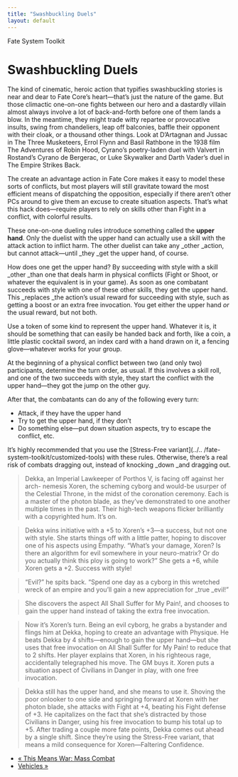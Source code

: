 ```yaml
---
title: "Swashbuckling Duels"
layout: default
---
```

    
Fate System Toolkit

#  Swashbuckling Duels

The kind of cinematic, heroic action that typifies swashbuckling stories is
near and dear to Fate Core’s heart—that’s just the nature of the game. But
those climactic one-on-one fights between our hero and a dastardly villain
almost always involve a lot of back-and-forth before one of them lands a blow.
In the meantime, they might trade witty repartee or provocative insults, swing
from chandeliers, leap off balconies, baffle their opponent with their cloak,
or a thousand other things. Look at D’Artagnan and Jussac in The Three
Musketeers, Errol Flynn and Basil Rathbone in the 1938 film The Adventures of
Robin Hood, Cyrano’s poetry-laden duel with Valvert in Rostand’s Cyrano de
Bergerac, or Luke Skywalker and Darth Vader’s duel in The Empire Strikes Back.

The create an advantage action in Fate Core makes it easy to model these sorts
of conflicts, but most players will still gravitate toward the most efficient
means of dispatching the opposition, especially if there aren’t other PCs
around to give them an excuse to create situation aspects. That’s what this
hack does—require players to rely on skills other than Fight in a conflict,
with colorful results.

These one-on-one dueling rules introduce something called the **upper hand**.
Only the duelist with the upper hand can actually use a skill with the attack
action to inflict harm. The other duelist can take any _other _action, but
cannot attack—until _they _get the upper hand, of course.

How does one get the upper hand? By succeeding with style with a skill _other
_than one that deals harm in physical conflicts (Fight or Shoot, or whatever
the equivalent is in your game). As soon as one combatant succeeds with style
with one of these other skills, they get the upper hand. This _replaces _the
action’s usual reward for succeeding with style, such as getting a boost or an
extra free invocation. You get either the upper hand _or_ the usual reward,
but not both.

Use a token of some kind to represent the upper hand. Whatever it is, it
should be something that can easily be handed back and forth, like a coin, a
little plastic cocktail sword, an index card with a hand drawn on it, a
fencing glove—whatever works for your group.

At the beginning of a physical conflict between two (and only two)
participants, determine the turn order, as usual. If this involves a skill
roll, and one of the two succeeds with style, they start the conflict with the
upper hand—they got the jump on the other guy.

After that, the combatants can do any of the following every turn:

  * Attack, if they have the upper hand
  * Try to get the upper hand, if they don’t
  * Do something else—put down situation aspects, try to escape the conflict, etc.

It’s highly recommended that you use the [Stress-Free variant](../..
/fate-system-toolkit/customized-tools) with these rules. Otherwise, there’s a
real risk of combats dragging out, instead of knocking _down _and dragging
out.

> Dekka, an Imperial Lawkeeper of Porthos V, is facing off against her arch-
nemesis Xoren, the scheming cyborg and would-be usurper of the Celestial
Throne, in the midst of the coronation ceremony. Each is a master of the
photon blade, as they’ve demonstrated to one another multiple times in the
past. Their high-tech weapons flicker brilliantly with a copyrighted hum. It’s
on.

>

> Dekka wins initiative with a +5 to Xoren’s +3—a success, but not one with
style. She starts things off with a little patter, hoping to discover one of
his aspects using Empathy. “What’s your damage, Xoren? Is there an algorithm
for evil somewhere in your neuro-matrix? Or do you actually think this ploy is
going to work?” She gets a +6, while Xoren gets a +2. Success with style!

>

> “Evil?” he spits back. “Spend one day as a cyborg in this wretched wreck of
an empire and you’ll gain a new appreciation for _true _evil!”

>

> She discovers the aspect <span class="aspect">All Shall Suffer for My Pain!</span>,
and chooses to gain the upper hand instead of taking the extra free
invocation.

>

> Now it’s Xoren’s turn. Being an evil cyborg, he grabs a bystander and flings
him at Dekka, hoping to create an advantage with Physique. He beats Dekka by 4
shifts—enough to gain the upper hand—but she uses that free invocation on
<span class="aspect">All Shall Suffer for My Pain!</span> to reduce that to 2 shifts.
Her player explains that Xoren, in his righteous rage, accidentally
telegraphed his move. The GM buys it. Xoren puts a situation aspect of
<span class="aspect">Civilians in Danger</span> in play, with one free invocation.

>

> Dekka still has the upper hand, and she means to use it. Shoving the poor
onlooker to one side and springing forward at Xoren with her photon blade, she
attacks with Fight at +4, beating his Fight defense of +3. He capitalizes on
the fact that she’s distracted by those <span class="aspect">Civilians in
Danger</span>, using his free invocation to bump his total up to +5. After
trading a couple more fate points, Dekka comes out ahead by a single shift.
Since they’re using the Stress-Free variant, that means a mild consequence for
Xoren—<span class="aspect">Faltering Confidence</span>.

  * [« This Means War: Mass Combat](/fate-system-toolkit/means-war-mass-combat)
  * [Vehicles »](/fate-system-toolkit/vehicles)

